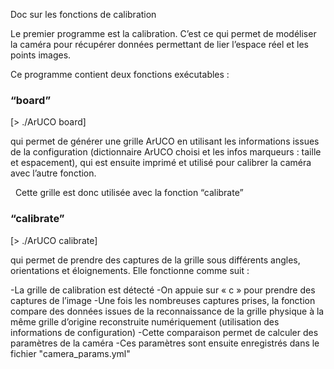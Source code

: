 [order]:       # (2)
[title]:       # (Calibration)
[description]: # (Documentation sur la calibration)

Doc sur les fonctions de calibration
  
Le premier programme est la calibration. C’est ce qui permet de modéliser la caméra pour récupérer données permettant de lier l’espace réel et les points images.
  
Ce programme contient deux fonctions exécutables :
  
### “board” 
[> ./ArUCO board]

qui permet de générer une grille ArUCO en utilisant les informations issues de la configuration (dictionnaire ArUCO choisi et les infos marqueurs : taille et espacement), qui est ensuite imprimé et utilisé pour calibrer la caméra avec l’autre fonction.
  
&nbsp;
Cette grille est donc utilisée avec la fonction “calibrate” 

### “calibrate”
[> ./ArUCO calibrate]

qui permet de prendre des captures de la grille sous différents angles, orientations et éloignements. 
Elle fonctionne comme suit :
  
-La grille de calibration est détecté
-On appuie sur « c » pour prendre des captures de l’image
-Une fois les nombreuses captures prises, la fonction compare des données issues de la reconnaissance de la grille physique à la même grille d’origine reconstruite numériquement (utilisation des informations de configuration)
-Cette comparaison permet de calculer des paramètres de la caméra
-Ces paramètres sont ensuite enregistrés dans le fichier "camera_params.yml"
  
